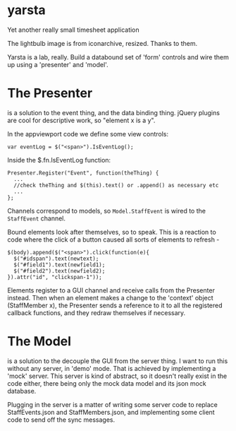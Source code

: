 yarsta
======

Yet another really small timesheet application

The lightbulb image is from iconarchive, resized. Thanks to them.

Yarsta is a lab, really. Build a databound set of 'form' controls
and wire them up using a 'presenter' and 'model'.

The Presenter
=============
is a solution to the event thing, and the data binding thing.
jQuery plugins are cool for descriptive work, so "element x is a y".

In the appviewport code we define some view controls:

    var eventLog = $("<span>").IsEventLog();

Inside the $.fn.IsEventLog function:

    Presenter.Register("Event", function(theThing) {
      ...
      //check theThing and $(this).text() or .append() as necessary etc
      ...
    };

Channels correspond to models, so `Model.StaffEvent` is wired to the 
`StaffEvent` channel.

Bound elements look after themselves, so to speak. This is a reaction to
code where the click of a button caused all sorts of elements to refresh -

    $(body).append($("<span>").click(function(e){
      $("#idspan").text(newtext);
      $("#field1").text(newfield1);
      $("#field2").text(newfield2);
    }).attr("id", "clickspan-1"));

Elements register to a GUI channel and receive calls from the Presenter instead.
Then when an element makes a change to the 'context' object (StaffMember x),
the Presenter sends a reference to it to all the registered callback functions,
and they redraw themselves if necessary.

The Model 
==============
is a solution to the decouple the GUI from the server thing. I want to run this
without any server, in 'demo' mode. That is achieved by implementing a 'mock'
server. This server is kind of abstract, so it doesn't really exist in the code
either, there being only the mock data model and its json mock database.

Plugging in the server is a matter of writing some server code to replace
StaffEvents.json and StaffMembers.json, and implementing some client code
to send off the sync messages.

